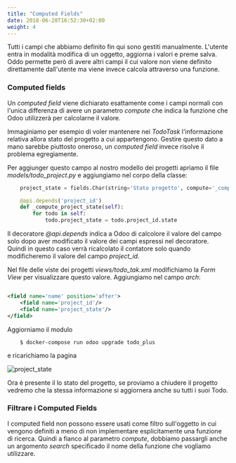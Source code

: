 ```yaml
---
title: "Computed Fields"
date: 2018-06-28T16:52:30+02:00
weight: 4
---
```


Tutti i campi che abbiamo definito fin qui sono gestiti manualmente. L'utente entra in modalità modifica di un oggetto, aggiorna i valori e preme salva. Oddo permette però di avere altri campi il cui valore non viene definito direttamente dall'utente ma viene invece calcola attraverso una funzione.

### Computed fields

Un _computed field_ viene dichiarato esattamente come i campi normali con l'unica differenza di avere un parametro _compute_ che indica la funzione che Odoo utilizzerà per calcolarne il valore.

Immaginiamo per esempio di voler mantenere nei _TodoTask_ l'informazione relativa allora stato del progetto a cui appartengono. Gestire questo dato a mano sarebbe piuttosto oneroso, un _computed field_ invece risolve il problema egregiamente.

Per aggiunger questo campo al nostro modello dei progetti apriamo il file _models/todo\_project.py_ e aggiungiamo nel corpo della classe:

```python 
    project_state = fields.Char(string='Stato progetto', compute='_compute_project_state')

    @api.depends('project_id')
    def _compute_project_state(self):
        for todo in self:
            todo.project_state = todo.project_id.state
```

Il decoratore _@api.depends_ indica a Odoo di calcolore il valore del campo solo dopo aver modificato il valore dei campi espressi nel decoratore. Quindi in questo caso verrà ricalcolato il contatore solo quando modificheremo il valore del campo _project\_id_.

Nel file delle viste dei progetti _views/todo\_tak.xml_ modifichiamo la _Form View_ per visualizzare questo valore. Aggiungiamo nel campo _arch_:

```xml

<field name='name' position='after'>
    <field name='project_id'/>
    <field name='project_state'/>
</field>

```

Aggiorniamo il modulo

```
    $ docker-compose run odoo upgrade todo_plus
```

e ricarichiamo la pagina

![project_state](/odoo.workshop/screen/computed_fields/project_state.png?width=60pc)

Ora è presente il lo stato del progetto, se proviamo a chiudere il progetto vedremo che la stessa informazione si aggiornera anche su tutti i suoi Todo.

### Filtrare i Computed Fields

I computed field non possono essere usati come filtro sull'oggetto in cui vengono definiti a meno di non implementare esplicitamente una funzione di ricerca. Quindi a fianco al parametro _compute_, dobbiamo passargli anche un argomento _search_ specificado il nome della funzione che vogliamo utilizzare.